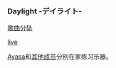 ### Daylight -デイライト-


[歌曲分轨](https://b23.tv/nFAHVNV)

[live](https://b23.tv/bY7IsLM)

[Ayasa](https://b23.tv/535buFB)和[其他成员](https://b23.tv/dAOft0U)分别在家练习乐器。
